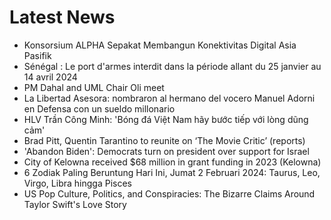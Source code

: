 # Latest News
-  Konsorsium ALPHA Sepakat Membangun Konektivitas Digital Asia Pasifik
-  Sénégal : Le port d'armes interdit dans la période allant du 25 janvier au 14 avril 2024
-  PM Dahal and UML Chair Oli meet
-  La Libertad Asesora: nombraron al hermano del vocero Manuel Adorni en Defensa con un sueldo millonario
-  HLV Trần Công Minh: 'Bóng đá Việt Nam hãy bước tiếp với lòng dũng cảm'
-  Brad Pitt, Quentin Tarantino to reunite on ‘The Movie Critic’ (reports)
-  'Abandon Biden': Democrats turn on president over support for Israel
-  City of Kelowna received $68 million in grant funding in 2023 (Kelowna)
-  6 Zodiak Paling Beruntung Hari Ini, Jumat 2 Februari 2024: Taurus, Leo, Virgo, Libra hingga Pisces
-  US Pop Culture, Politics, and Conspiracies: The Bizarre Claims Around Taylor Swift's Love Story
